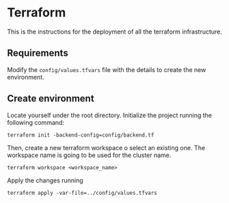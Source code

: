 # Terraform

This is the instructions for the deployment of all the terraform infrastructure.

## Requirements

Modify the `config/values.tfvars` file with the details to create the new environment.


## Create environment

Locate yourself under the root directory. Initialize the project running the following command:

```
terraform init -backend-config=config/backend.tf
```

Then, create a new terraform workspace o select an existing one. The workspace name is going to be used for the cluster name.

```
terraform workspace <workspace_name>
```

Apply the changes running

```
terraform apply -var-file=../config/values.tfvars
```
